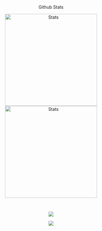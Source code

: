 <!--
Github Stats
-->
<p align="center">
 <p align="center">
  Github Stats
 </p>
</p>

<p align="center">
  <picture>
   <source
     srcset="https://github-readme-stats.vercel.app/api?username=TiiJeiJ8&count_private=true&show_icons=true&line_height=46&locale=en&theme=dracula" media="(prefers-color-scheme: dark)"
     align="center" alt="Stats" height="300rpx" />
   <source
     srcset="https://github-readme-stats.vercel.app/api?username=TiiJeiJ8&count_private=true&show_icons=true&line_height=46&locale=en" media="(prefers-color-scheme: light), (prefers-color-scheme: no-preference)"
     align="center" alt="Stats" height="300rpx" />
   <img
     src="https://github-readme-stats.vercel.app/api?username=TiiJeiJ8&count_private=true&show_icons=true&line_height=46&locale=en"
     align="center" alt="Stats" height="300rpx" />
 </picture>
 <picture>
   <source
     srcset="https://github-readme-stats.vercel.app/api/top-langs/?username=TiiJeiJ8&layout=donut-vertical&theme=dracula" media="(prefers-color-scheme: dark)"
     align="center" alt="Stats" height="300rpx" />
   <source
     srcset="https://github-readme-stats.vercel.app/api/top-langs/?username=TiiJeiJ8&layout=donut-vertical" media="(prefers-color-scheme: light), (prefers-color-scheme: no-preference)"
     align="center" alt="Stats" height="300rpx" />
   <img
     src="https://github-readme-stats.vercel.app/api/top-langs/?username=TiiJeiJ8&layout=donut-vertical"
     align="center" alt="Stats" height="300rpx" />
 </picture>
</p>

<br/>

<p align="center">
  <div align="center"> <img src="https://activity-graph.herokuapp.com/graph?username=TiiJeiJ8&theme=xcode" /> </div>
</p>

<p align="center">
  <div align="center"> <img src="https://github-profile-trophy.vercel.app/?username=TiiJeiJ8&theme=nord" /> </div>
</p>